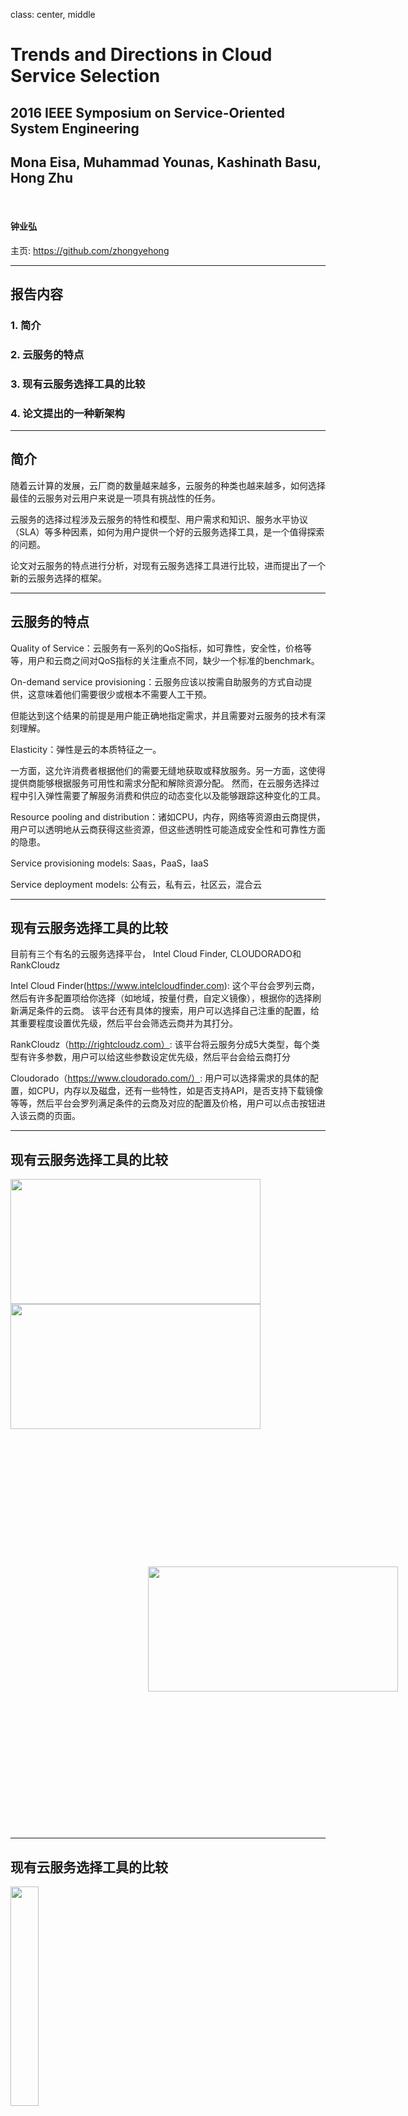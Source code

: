 ﻿class: center, middle

# Trends and Directions in Cloud Service Selection
## 2016 IEEE Symposium on Service-Oriented System Engineering
## Mona Eisa, Muhammad Younas, Kashinath Basu, Hong Zhu
&nbsp;
&nbsp;


#### 钟业弘

主页: https://github.com/zhongyehong

---

## 报告内容

### 1. 简介

### 2. 云服务的特点

### 3. 现有云服务选择工具的比较

### 4. 论文提出的一种新架构

---

## 简介

随着云计算的发展，云厂商的数量越来越多，云服务的种类也越来越多，如何选择最佳的云服务对云用户来说是一项具有挑战性的任务。

云服务的选择过程涉及云服务的特性和模型、用户需求和知识、服务水平协议（SLA）等多种因素，如何为用户提供一个好的云服务选择工具，是一个值得探索的问题。

论文对云服务的特点进行分析，对现有云服务选择工具进行比较，进而提出了一个新的云服务选择的框架。

---
## 云服务的特点

Quality of Service：云服务有一系列的QoS指标，如可靠性，安全性，价格等等，用户和云商之间对QoS指标的关注重点不同，缺少一个标准的benchmark。

On-demand service provisioning：云服务应该以按需自助服务的方式自动提供，这意味着他们需要很少或根本不需要人工干预。

但能达到这个结果的前提是用户能正确地指定需求，并且需要对云服务的技术有深刻理解。

Elasticity：弹性是云的本质特征之一。

一方面，这允许消费者根据他们的需要无缝地获取或释放服务。另一方面，这使得提供商能够根据服务可用性和需求分配和解除资源分配。
然而，在云服务选择过程中引入弹性需要了解服务消费和供应的动态变化以及能够跟踪这种变化的工具。

Resource pooling and distribution：诸如CPU，内存，网络等资源由云商提供，用户可以透明地从云商获得这些资源，但这些透明性可能造成安全性和可靠性方面的隐患。

Service provisioning models: Saas，PaaS，IaaS

Service deployment models: 公有云，私有云，社区云，混合云


---
## 现有云服务选择工具的比较

目前有三个有名的云服务选择平台， Intel Cloud Finder, CLOUDORADO和RankCloudz

Intel Cloud Finder(https://www.intelcloudfinder.com): 这个平台会罗列云商，然后有许多配置项给你选择（如地域，按量付费，自定义镜像），根据你的选择刷新满足条件的云商。
该平台还有具体的搜索，用户可以选择自己注重的配置，给其重要程度设置优先级，然后平台会筛选云商并为其打分。

RankCloudz（http://rightcloudz.com）: 该平台将云服务分成5大类型，每个类型有许多参数，用户可以给这些参数设定优先级，然后平台会给云商打分

Cloudorado（https://www.cloudorado.com/）: 用户可以选择需求的具体的配置，如CPU，内存以及磁盘，还有一些特性，如是否支持API，是否支持下载镜像等等，然后平台会罗列满足条件的云商及对应的配置及价格，用户可以点击按钮进入该云商的页面。


---
## 现有云服务选择工具的比较

<img src="intelfinder.PNG" height="200" width="400">

<img src="rankz.PNG" height="200" width="400">

<img src="cloudorado.PNG" style="margin:220px 220px"  height="200" width="400">

 
---
## 现有云服务选择工具的比较

<img src="comp.PNG" height="30%" width="30%">

需要注意的是，这三个工具的数据都是静态的，即不会每次用户查询的时候都向所有云商查询信息，而是预先将这些信息保存起来。

---

## 论文提出的一种新架构

<img src="arch.PNG" style="margin: 0px 80px">

---
## 论文提出的一种新架构

### Cloud Providers Knowledge Repository: 该架构基于一个云商的知识库

Provider Scrapper: 根据每个云商的API，定期地从不同的云商上抓取信息，如实时价格，新的服务等等，然后会根据这些信息更新知识库

User Reviews: 一个评价系统，用户可以参与云商的评价，其他用户也可以看到这些评价，从而进行参考

Service Monitors: 定期检查各个云商的服务可靠性，利用现有工具（CloudHarmony），但并非所有云商都提供接口

---
## 论文提出的一种新架构

QoS Parameters Controller: 该模块提供用户统一的QoS参数标准，使用户不需要太多的知识就能很好地选择

SLA Generator: 该模块会基于用户选择的QoS参数生成SLA，为了让用户能在选择云服务时了解关联的SLA

Cloud Service Selection: 该模块根据云商知识库及用户输入的QoS参数，根据某种算法为用户选择最匹配的云商和云服务

---
